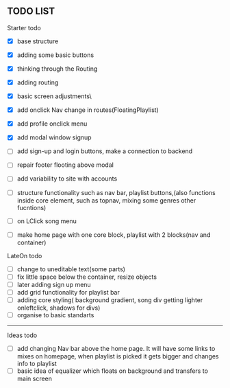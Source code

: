 TODO LIST
-------------------------------------------------------------------------------

Starter todo
- [x] base structure
- [x] adding some basic buttons
- [x] thinking through the Routing 
- [x] adding routing 
- [x] basic screen adjustments\
- [x] add onclick Nav change in routes(FloatingPlaylist)
- [x] add profile onclick menu
- [x] add modal window signup
- [ ] add sign-up and login buttons, make a connection to backend 
- [ ] repair footer flooting above modal
- [ ] add variability to site with accounts 

- [ ] structure functionality such as nav bar, playlist buttons,(also functions inside core element, such as topnav, mixing some genres other fucntions)

- [ ] on LClick song menu
- [ ] make home page with one core block, playlist with 2 blocks(nav and container)

LateOn todo
- [ ] change to uneditable text(some parts)
- [ ] fix little space below the container, resize objects
- [ ] later adding sign up menu
- [ ] add grid functionality for playlist bar 
- [ ] adding core styling( background gradient, song div getting lighter onleftclick, shadows for divs)
- [ ] organise to basic standarts

-------------------------------------------------------------------------------
Ideas todo

- [ ] add changing Nav bar above the home page. It will have some links to mixes on homepage, when playlist is picked it gets bigger and changes info to playlist 
- [ ] basic idea of equalizer which floats on background and transfers to main screen 